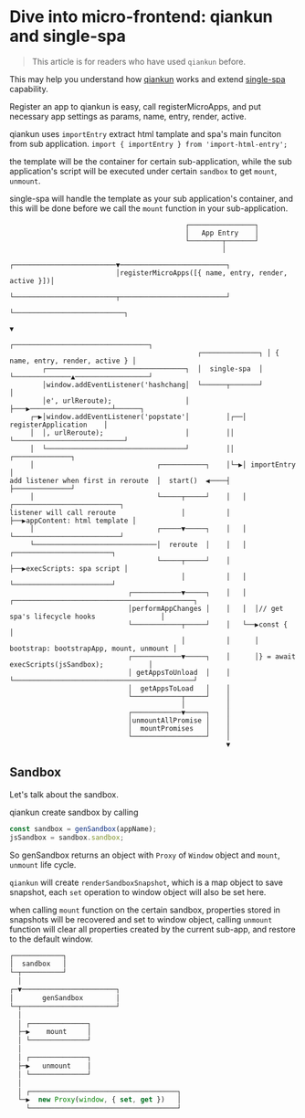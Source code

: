 # Dive into micro-frontend: qiankun and single-spa

> This article is for readers who have used `qiankun` before.


This may help you understand how [qiankun](https://github.com/umijs/qiankun) works and extend [single-spa](https://github.com/CanopyTax/single-spa) capability.

Register an app to qiankun is easy, call registerMicroApps, and put necessary app settings as params, name, entry, render, active.

qiankun uses `importEntry` extract html tamplate and spa's main funciton from sub application.
`import { importEntry } from 'import-html-entry';`

the template will be the container for certain sub-application, while the sub application's script will be executed under certain `sandbox` to get `mount`, `unmount`.

single-spa will handle the template as your sub application's container, and this will be done before we call the `mount` function in your sub-application.

```
                                           ┌────────────────┐
                                           │   App Entry    │
                                           └────────┬───────┘
                                                    │
                          ┌─────────────────────────▼──────────────────────────┐
                          │registerMicroApps([{ name, entry, render, active }])│
                          └─────────────────────────┬──────────────────────────┘
                                                    └───────────────────────────┐
                                                                                ▼
                                                               ┌─────────────────────────────────┐
                                              ┌──────────────┐ │ { name, entry, render, active } │
        ┌──────────────────────────────────┐  │  single-spa  │ └──────────────▲──────────────────┘
        │window.addEventListener('hashchang│  └──────┬───────┘                │
        │e', urlReroute);                  │         ├───▶────────────────────┴──────┐
     ┌─▶│window.addEventListener('popstate'│         │┌──│    registerApplication    │
     │  │, urlReroute);                    │         ││  └───────────────────────────┘
     │  └──────────────────────────────────┘         ││  ┌──────────────┐
     │                              ┌───────────┐    │└─▶│ importEntry  │
add listener when first in reroute  │  start()  ◀────┤   ├──────────────┘
     │                              └─────┬─────┘    │   │  ┌──────────────────────────┐
listener will call reroute                │          │   ├──▶appContent: html template │
     │                              ┌─────▼─────┐    │   │  └──────────────────────────┘
     └──────────────────────────────│  reroute  │    │   │  ┌────────────────────────┐
                                    └─────┬─────┘    │   ├──▶execScripts: spa script │
                                          │          │   │  └────────────────────────┘
                             ┌────────────▼─────┐    │   │  ┌────────────────────────────────────────────┐
                             │performAppChanges │    │   │  │// get spa's lifecycle hooks                │
                             └────────────┬─────┘    │   └──▶const {                                     │
                                          │          │      │    bootstrap: bootstrapApp, mount, unmount │
                             ┌────────────▼─────┐    │      │} = await execScripts(jsSandbox);           │
                             │ getAppsToUnload  │    │      └────────────────────────────────────────────┘
                             │  getAppsToLoad   │    │
                             └────────────┬─────┘    │
                                          │          │
                             ┌────────────▼─────┐    │
                             │unmountAllPromise │    │
                             │  mountPromises   │    │
                             └──────────────────┘    │
                                                     ▼
```


## Sandbox

Let's talk about the sandbox.

qiankun create sandbox by calling

```js
const sandbox = genSandbox(appName);
jsSandbox = sandbox.sandbox;
```

So genSandbox returns an object with `Proxy` of `Window` object and `mount`, `unmount` life cycle.

`qiankun` will create `renderSandboxSnapshot`, which is a map object to save snapshot, each `set` operation to window object will also be set here.

when calling `mount` function on the certain sandbox, properties stored in snapshots will be recovered and set to window object, calling `unmount` function will clear all properties created by the current sub-app, and restore to the default window.

```js
┌────────────┐
│  sandbox   │
└─┬──────────┘
  │
┌─▼───────────────────────┐
│       genSandbox        │
└─┬───────────────────────┘
  │
  │ ┌──────────────┐
  ├─▶    mount     │
  │ └──────────────┘
  │
  │ ┌──────────────┐
  ├─▶   unmount    │
  │ └──────────────┘
  │
  │ ┌────────────────────────────────────┐
  └─▶  new Proxy(window, { set, get })   │
    └────────────────────────────────────┘
```